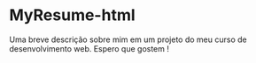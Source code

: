 # MyResume-html
Uma breve descrição sobre mim em um projeto do meu curso de desenvolvimento web. Espero que gostem !
